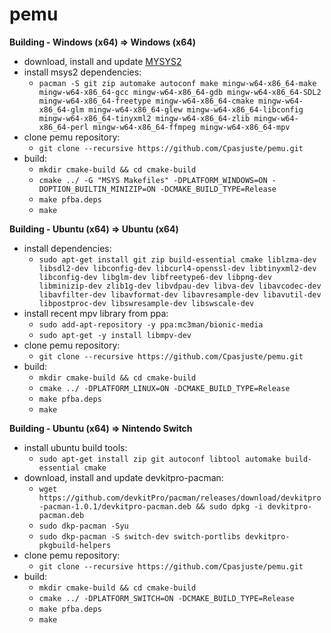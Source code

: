 # pemu

**Building - Windows (x64) => Windows (x64)**
- download, install and update [MYSYS2](http://www.msys2.org/)
- install msys2 dependencies:  
	- `pacman -S git zip automake autoconf make mingw-w64-x86_64-make mingw-w64-x86_64-gcc mingw-w64-x86_64-gdb mingw-w64-x86_64-SDL2 mingw-w64-x86_64-freetype mingw-w64-x86_64-cmake mingw-w64-x86_64-glm mingw-w64-x86_64-glew mingw-w64-x86_64-libconfig mingw-w64-x86_64-tinyxml2 mingw-w64-x86_64-zlib mingw-w64-x86_64-perl mingw-w64-x86_64-ffmpeg mingw-w64-x86_64-mpv`
- clone pemu repository:
	- `git clone --recursive https://github.com/Cpasjuste/pemu.git`
- build:
	- `mkdir cmake-build && cd cmake-build`
	- `cmake ../ -G "MSYS Makefiles" -DPLATFORM_WINDOWS=ON -DOPTION_BUILTIN_MINIZIP=ON -DCMAKE_BUILD_TYPE=Release`
	- `make pfba.deps`
	- `make`

**Building - Ubuntu (x64) => Ubuntu (x64)**
- install dependencies:
	- `sudo apt-get install git zip build-essential cmake liblzma-dev libsdl2-dev libconfig-dev libcurl4-openssl-dev libtinyxml2-dev libconfig-dev libglm-dev libfreetype6-dev libpng-dev libminizip-dev zlib1g-dev libvdpau-dev libva-dev libavcodec-dev libavfilter-dev libavformat-dev libavresample-dev libavutil-dev libpostproc-dev libswresample-dev libswscale-dev`
- install recent mpv library from ppa:
    - `sudo add-apt-repository -y ppa:mc3man/bionic-media`
    - `sudo apt-get -y install libmpv-dev`
- clone pemu repository:
	- `git clone --recursive https://github.com/Cpasjuste/pemu.git`
- build:
	- `mkdir cmake-build && cd cmake-build`
	- `cmake ../ -DPLATFORM_LINUX=ON -DCMAKE_BUILD_TYPE=Release`
	- `make pfba.deps`
	- `make`

**Building - Ubuntu (x64) => Nintendo Switch**
- install ubuntu build tools:
	- `sudo apt-get install zip git autoconf libtool automake build-essential cmake`
- download, install and update devkitpro-pacman:
	- `wget https://github.com/devkitPro/pacman/releases/download/devkitpro-pacman-1.0.1/devkitpro-pacman.deb && sudo dpkg -i devkitpro-pacman.deb`
	- `sudo dkp-pacman -Syu`
	- `sudo dkp-pacman -S switch-dev switch-portlibs devkitpro-pkgbuild-helpers`
- clone pemu repository:
	- `git clone --recursive https://github.com/Cpasjuste/pemu.git`
- build:
	- `mkdir cmake-build && cd cmake-build`
	- `cmake ../ -DPLATFORM_SWITCH=ON -DCMAKE_BUILD_TYPE=Release`
	- `make pfba.deps`
	- `make`
